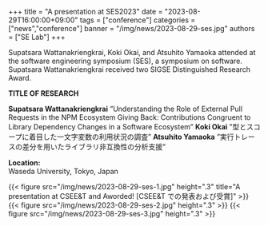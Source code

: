 +++
title = "A presentation at SES2023"
date = "2023-08-29T16:00:00+09:00"
tags = ["conference"]
categories = ["news","conference"]
banner = "/img/news/2023-08-29-ses.jpg"
authors = ["SE Lab"]
+++

Supatsara Wattanakriengkrai, Koki Okai, and Atsuhito Yamaoka attended at the software engineering symposium (SES), a symposium on software. Supatsara Wattanakriengkrai received two SIGSE Distinguished Research Award.


**TITLE OF RESEARCH**

**Supatsara Wattanakriengkrai**
”Understanding the Role of External Pull Requests in the NPM Ecosystem  Giving Back: Contributions Congruent to Library Dependency Changes in a Software Ecosystem”
**Koki Okai** 
”型とスコープに着目した一文字変数の利用状況の調査”
**Atsuhito Yamaoka**
”実行トレースの差分を用いたライブラリ非互換性の分析支援”


**Location:** <br>
Waseda University, Tokyo, Japan

{{< figure src="/img/news/2023-08-29-ses-1.jpg" height=".3" title="A presentation at CSEE&T and Aworded! [CSEE&T での発表および受賞]" >}}
{{< figure src="/img/news/2023-08-29-ses-2.jpg" height=".3" >}}
{{< figure src="/img/news/2023-08-29-ses-3.jpg" height=".3" >}}
